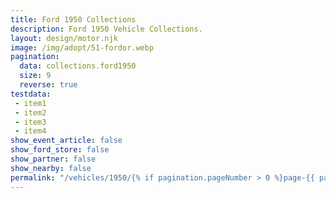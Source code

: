 ```yaml
---
title: Ford 1950 Collections
description: Ford 1950 Vehicle Collections.
layout: design/motor.njk
image: /img/adopt/51-fordor.webp
pagination:
  data: collections.ford1950
  size: 9
  reverse: true
testdata:
 - item1
 - item2
 - item3
 - item4
show_event_article: false
show_ford_store: false
show_partner: false
show_nearby: false
permalink: "/vehicles/1950/{% if pagination.pageNumber > 0 %}page-{{ pagination.pageNumber + 1 }}/{% endif %}index.html"
---
```


